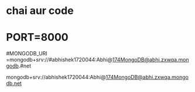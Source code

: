 # chai aur code

# PORT=8000
#MONGODB_URI =mongodb+srv://#abhishek1720044:Abhi@174MongoDB@abhi.zxwqa.mongodb.#net


mongodb+srv://abhishek1720044:Abhi@174MongoDB@abhi.zxwqa.mongodb.net